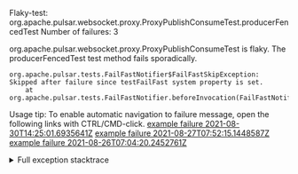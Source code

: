         
Flaky-test: org.apache.pulsar.websocket.proxy.ProxyPublishConsumeTest.producerFencedTest
Number of failures: 3

org.apache.pulsar.websocket.proxy.ProxyPublishConsumeTest is flaky. The producerFencedTest test method fails sporadically.

```
org.apache.pulsar.tests.FailFastNotifier$FailFastSkipException: Skipped after failure since testFailFast system property is set.
	at org.apache.pulsar.tests.FailFastNotifier.beforeInvocation(FailFastNotifier.java:88)

```

Usage tip: To enable automatic navigation to failure message, open the following links with CTRL/CMD-click.
[example failure 2021-08-30T14:25:01.6935641Z](https://github.com/apache/pulsar/runs/3462661639?check_suite_focus=true#step:9:649)
[example failure 2021-08-27T07:52:15.1448587Z](https://github.com/apache/pulsar/runs/3440855061?check_suite_focus=true#step:9:662)
[example failure 2021-08-26T07:04:20.2452761Z](https://github.com/apache/pulsar/runs/3429892062?check_suite_focus=true#step:9:622)


<details>
<summary>Full exception stacktrace</summary>
<code><pre>
org.apache.pulsar.tests.FailFastNotifier$FailFastSkipException: Skipped after failure since testFailFast system property is set.
	at org.apache.pulsar.tests.FailFastNotifier.beforeInvocation(FailFastNotifier.java:88)

</pre></code>
</details>

